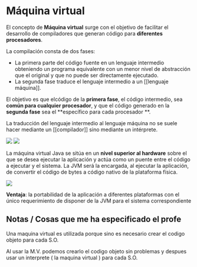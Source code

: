 # Máquina virtual
El concepto de **Máquina virtual** surge con el objetivo de facilitar el desarrollo de compiladores que generan código para **diferentes procesadores**.

La compilación consta de dos fases:
- La primera parte del código fuente en un lenguaje intermedio obteniendo un programa equivalente con un menor nivel de abstracción que el original y que no puede ser directamente ejecutado.
- La segunda fase traduce el lenguaje intermedio a un [[lenguaje máquina]].

El objetivo es que elcódigo de la  **primera fase**, el código intermedio, sea **común para cualquier procesador**, y que el código generado en la  **segunda fase** sea el  **específico para cada procesador **.

La traducción del lenguaje intermedio al lenguaje máquina no se suele hacer mediante un [[compilador]] sino mediante un intérprete.

![](https://i.imgur.com/wlgBHZq.png)
![](https://i.imgur.com/3XO7gha.png)

La máquina virtual Java se sitúa en un **nivel superior al hardware** sobre el que se desea ejecutar la aplicación y actúa como un puente entre el código a ejecutar y el sistema. La JVM será la encargada, al ejecutar la aplicación, de convertir el código de bytes a código nativo de la plataforma física.

![](https://i.imgur.com/Cy28Xdg.png)

**Ventaja**: la portabilidad de la aplicación a diferentes plataformas con el único requerimiento de disponer de la JVM para el sistema correspondiente


## Notas / Cosas que me ha especificado el profe
Una maquina virtual es utilizada porque sino es necesario crear el codigo objeto para cada S.O.

Al usar la M.V. podemos crearlo el codigo objeto sin problemas y despues usar un interprete ( la maquina virtual ) para cada S.O.